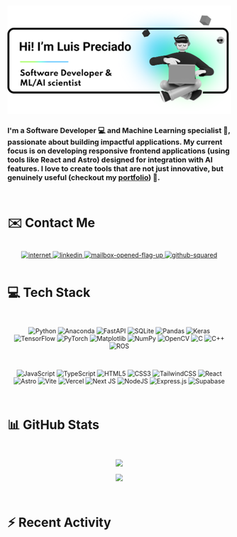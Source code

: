 ![banner.png](./banner.png)
### I'm a **Software Developer** 💻 and **Machine Learning** specialist 🤖, passionate about building impactful applications. My current focus is on developing responsive **frontend applications** (using tools like React and Astro) designed for integration with AI features. I love to create tools that are not just innovative, but genuinely useful (checkout my <a href="https://luis-preciado-portfolio.vercel.app">**portfolio**</a>) 🌟.

<br />

# ✉️ Contact Me
<br />
<div align="center">
  <a href="https://luis-preciado-portfolio.vercel.app" target="_blank">
    <img width="100" height="100" src="https://img.icons8.com/plasticine/100/internet.png" alt="internet"/>
  </a>
  <a href="https://linkedin.com/in/luispreciado" target="_blank">
    <img width="100" height="100" src="https://img.icons8.com/plasticine/100/linkedin.png" alt="linkedin"/>
  </a>
  <a href="mailto:luispre99@gmail.com" target="_blank">
    <img width="100" height="100" src="https://img.icons8.com/plasticine/100/mailbox-opened-flag-up.png" alt="mailbox-opened-flag-up"/>
  </a>
  <a href="https://github.com/lepcodes" target="_blank">
    <img width="100" height="100" src="https://img.icons8.com/plasticine/100/github-squared.png" alt="github-squared"/>
  </a>
</div>
<br />

# 💻 Tech Stack
<br />
<div align="center">

![Python](https://img.shields.io/badge/python-3670A0?style=for-the-badge&logo=python&logoColor=ffdd54) ![Anaconda](https://img.shields.io/badge/Anaconda-%2344A833.svg?style=for-the-badge&logo=anaconda&logoColor=white) ![FastAPI](https://img.shields.io/badge/FastAPI-005571?style=for-the-badge&logo=fastapi) ![SQLite](https://img.shields.io/badge/sqlite-%2307405e.svg?style=for-the-badge&logo=sqlite&logoColor=white) ![Pandas](https://img.shields.io/badge/pandas-%23150458.svg?style=for-the-badge&logo=pandas&logoColor=white) ![Keras](https://img.shields.io/badge/Keras-%23D00000.svg?style=for-the-badge&logo=Keras&logoColor=white) ![TensorFlow](https://img.shields.io/badge/TensorFlow-%23FF6F00.svg?style=for-the-badge&logo=TensorFlow&logoColor=white) ![PyTorch](https://img.shields.io/badge/PyTorch-%23EE4C2C.svg?style=for-the-badge&logo=PyTorch&logoColor=white)  ![Matplotlib](https://img.shields.io/badge/Matplotlib-%23ffffff.svg?style=for-the-badge&logo=Matplotlib&logoColor=black) ![NumPy](https://img.shields.io/badge/numpy-%23013243.svg?style=for-the-badge&logo=numpy&logoColor=white) ![OpenCV](https://img.shields.io/badge/opencv-%23white.svg?style=for-the-badge&logo=opencv&logoColor=white) ![C](https://img.shields.io/badge/c-%2300599C.svg?style=for-the-badge&logo=c&logoColor=white) ![C++](https://img.shields.io/badge/c++-%2300599C.svg?style=for-the-badge&logo=c%2B%2B&logoColor=white) ![ROS](https://img.shields.io/badge/ros-%230A0FF9.svg?style=for-the-badge&logo=ros&logoColor=white)

</br>

![JavaScript](https://img.shields.io/badge/javascript-%23323330.svg?style=for-the-badge&logo=javascript&logoColor=%23F7DF1E) ![TypeScript](https://img.shields.io/badge/typescript-%23007ACC.svg?style=for-the-badge&logo=typescript&logoColor=white) ![HTML5](https://img.shields.io/badge/html5-%23E34F26.svg?style=for-the-badge&logo=html5&logoColor=white) ![CSS3](https://img.shields.io/badge/css3-%231572B6.svg?style=for-the-badge&logo=css3&logoColor=white)  ![TailwindCSS](https://img.shields.io/badge/tailwindcss-%2338B2AC.svg?style=for-the-badge&logo=tailwind-css&logoColor=white) ![React](https://img.shields.io/badge/react-%2320232a.svg?style=for-the-badge&logo=react&logoColor=%2361DAFB) ![Astro](https://img.shields.io/badge/astro-%232C2052.svg?style=for-the-badge&logo=astro&logoColor=white) ![Vite](https://img.shields.io/badge/vite-%23646CFF.svg?style=for-the-badge&logo=vite&logoColor=white) ![Vercel](https://img.shields.io/badge/vercel-%23000000.svg?style=for-the-badge&logo=vercel&logoColor=white) ![Next JS](https://img.shields.io/badge/Next-black?style=for-the-badge&logo=next.js&logoColor=white) ![NodeJS](https://img.shields.io/badge/node.js-6DA55F?style=for-the-badge&logo=node.js&logoColor=white) ![Express.js](https://img.shields.io/badge/express.js-%23404d59.svg?style=for-the-badge&logo=express&logoColor=%2361DAFB) ![Supabase](https://img.shields.io/badge/Supabase-3ECF8E?style=for-the-badge&logo=supabase&logoColor=white)

</div>

<br />

# 📊 GitHub Stats

<br />

<div align="center">

![](https://nirzak-streak-stats.vercel.app/?user=lepcodes&theme=dark&hide_border=false)

![](https://github-readme-stats.vercel.app/api/top-langs/?username=lepcodes&theme=dark&hide_border=false&include_all_commits=true&count_private=true&layout=compact)

</div>
<br />

# ⚡ Recent Activity

<!--START_SECTION:activity-->

<!--END_SECTION:activity-->
